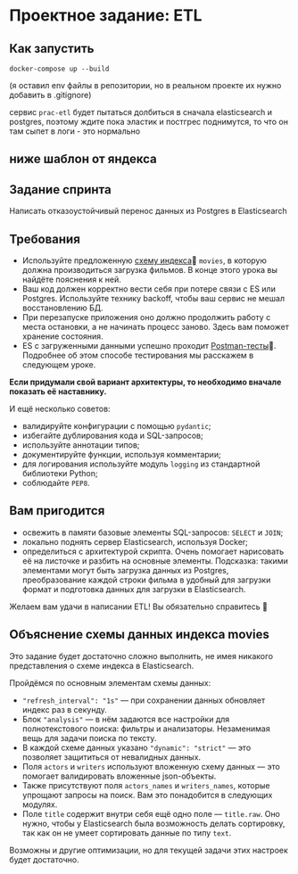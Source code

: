 # Проектное задание: ETL


## Как запустить
`docker-compose up --build`

(я оставил env файлы в репозитории, но в реальном проекте их нужно добавить в .gitignore)

сервис `prac-etl` будет пытаться долбиться в сначала elasticsearch и postgres,
поэтому ждите пока эластик и постгрес поднимутся, то что он там сыпет в логи - это нормально


## ниже шаблон от яндекса


## Задание спринта

Написать отказоустойчивый перенос данных из Postgres в Elasticsearch

## Требования

- Используйте предложенную [cхему индекса](https://code.s3.yandex.net/middle-python/learning-materials/es_schema.txt)💾  `movies`, в которую должна производиться загрузка фильмов. В конце этого урока вы найдёте пояснения к ней.
- Ваш код должен корректно вести себя при потере связи с ES или Postgres. Используйте технику backoff, чтобы ваш сервис не мешал восстановлению БД.
- При перезапуске приложения оно должно продолжить работу с места остановки, а не начинать процесс заново. Здесь вам поможет хранение состояния.
- ES с загруженными данными успешно проходит [Postman-тесты](https://code.s3.yandex.net/middle-python/learning-materials/ETLTests-2.json)💾. Подробнее об этом способе тестирования мы расскажем в следующем уроке.

**Если придумали свой вариант архитектуры, то необходимо вначале показать её наставнику.**

И ещё несколько советов:

- валидируйте конфигурации с помощью `pydantic`;
- избегайте дублирования кода и SQL-запросов;
- используйте аннотации типов;
- документируйте функции, используя комментарии;
- для логирования используйте модуль `logging` из стандартной библиотеки Python;
- соблюдайте `PEP8`.

## Вам пригодится

- освежить в памяти базовые элементы SQL-запросов: `SELECT` и `JOIN`;
- локально поднять сервер Elasticsearch, используя Docker;
- определиться с архитектурой скрипта. Очень помогает нарисовать её на листочке и разбить на основные элементы. Подсказка: такими элементами могут быть загрузка данных из Postgres, преобразование каждой строки фильма в удобный для загрузки формат и подготовка данных для загрузки в Elasticsearch.

Желаем вам удачи в написании ETL! Вы обязательно справитесь 💪 

## Объяснение схемы данных индекса movies

Это задание будет достаточно сложно выполнить, не имея никакого представления о схеме индекса в Elasticsearch.

Пройдёмся по основным элементам схемы данных:

- `"refresh_interval": "1s"` — при сохранении данных обновляет индекс раз в секунду.
- Блок `"analysis"` — в нём задаются все настройки для полнотекстового поиска: фильтры и анализаторы. Незаменимая вещь для задачи поиска по тексту.
- В каждой схеме данных указано `"dynamic": "strict"` — это позволяет защититься от невалидных данных.
- Поля `actors` и `writers` используют вложенную схему данных — это помогает валидировать вложенные json-объекты.
- Также присутствуют поля `actors_names` и `writers_names`, которые упрощают запросы на поиск. Вам это понадобится в следующих модулях.
- Поле `title` содержит внутри себя ещё одно поле — `title.raw`. Оно нужно, чтобы у Elasticsearch была возможность делать сортировку, так как он не умеет сортировать данные по типу `text`.

Возможны и другие оптимизации, но для текущей задачи этих настроек будет достаточно.
